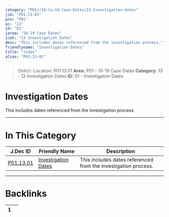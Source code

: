 ```yaml
---
category: "P01//10-to-19-Case-Dates/13-Investigation-Dates"
jid: "P01.13.01"
pro: "P01"
ac: "13"
id: "01"
jarea: "10-19 Case Dates"
jcat: "13 Investigation Dates"
desc: "This includes dates referenced from the investigation process."
friendlyname: "Investigation Dates"
title: "index"
alias: "P01-13-01"
---
```

>[!info]- Location: P01.13.01
>**Area:** P01 - 10-19 Case Dates
>**Category:** 13 - 13 Investigation Dates
>**ID:** 01 - Investigation Dates

# Investigation Dates

This includes dates referenced from the investigation process
 


---
# In This Category

| J.Dec ID                                                                              | Friendly Name                                                                                   | Description                                                    |
| ------------------------------------------------------------------------------------- | ----------------------------------------------------------------------------------------------- | -------------------------------------------------------------- |
| [P01.13.01](index.md) | [Investigation Dates](index.md) | This includes dates referenced from the investigation process. |


---
# Backlinks
<div><table class="dataview table-view-table"><thead class="table-view-thead"><tr class="table-view-tr-header"><th class="table-view-th"><span></span><span class="dataview small-text">1</span></th><th class="table-view-th"><span></span></th></tr></thead><tbody class="table-view-tbody"></tbody></table></div>
